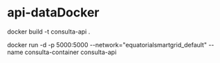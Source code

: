 # api-dataDocker

docker build -t consulta-api .

docker run -d -p 5000:5000 --network="equatorialsmartgrid_default" --name consulta-container consulta-api



